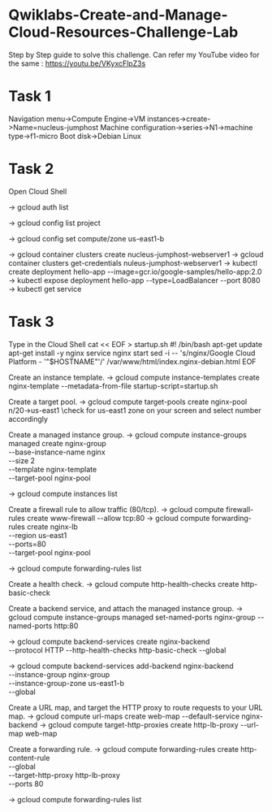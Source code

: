 # Qwiklabs-Create-and-Manage-Cloud-Resources-Challenge-Lab
Step by Step guide to solve this challenge.
Can refer my YouTube video for the same : https://youtu.be/VKyxcFlpZ3s

# Task 1
Navigation menu->Compute Engine->VM instances->create->Name=nucleus-jumphost 
Machine configuration->series->N1->machine type->f1-micro
Boot disk->Debian Linux

# Task 2
Open Cloud Shell

-> gcloud auth list

-> gcloud config list project

-> gcloud config set compute/zone us-east1-b

-> gcloud container clusters create nucleus-jumphost-webserver1
-> gcloud container clusters get-credentials nuleus-jumphost-webserver1
-> kubectl create deployment hello-app --image=gcr.io/google-samples/hello-app:2.0
-> kubectl expose deployment hello-app --type=LoadBalancer --port 8080
-> kubectl get service

# Task 3
Type in the Cloud Shell
cat << EOF > startup.sh
#! /bin/bash
apt-get update
apt-get install -y nginx
service nginx start
sed -i -- 's/nginx/Google Cloud Platform - '"\$HOSTNAME"'/' /var/www/html/index.nginx-debian.html
EOF

Create an instance template.
-> gcloud compute instance-templates create nginx-template --metadata-from-file startup-script=startup.sh

Create a target pool.
-> gcloud compute target-pools create nginx-pool
n/20->us-east1                    \\check for us-east1 zone on your screen and select number accordingly

Create a managed instance group.
-> gcloud compute instance-groups managed create nginx-group \
--base-instance-name nginx \
--size 2 \
--template nginx-template \
--target-pool nginx-pool

-> gcloud compute instances list

Create a firewall rule to allow traffic (80/tcp).
-> gcloud compute firewall-rules create www-firewall --allow tcp:80
-> gcloud compute forwarding-rules create nginx-lb \
--region us-east1 \
--ports=80 \
--target-pool nginx-pool

-> gcloud compute forwarding-rules list

Create a health check.
-> gcloud compute http-health-checks create http-basic-check

Create a backend service, and attach the managed instance group.
-> gcloud compute instance-groups managed set-named-ports nginx-group --named-ports http:80

-> gcloud compute backend-services create nginx-backend \
--protocol HTTP --http-health-checks http-basic-check --global

-> gcloud compute backend-services add-backend nginx-backend \
--instance-group nginx-group \
--instance-group-zone us-east1-b \
--global

Create a URL map, and target the HTTP proxy to route requests to your URL map.
-> gcloud compute url-maps create web-map --default-service nginx-backend
-> gcloud compute target-http-proxies create http-lb-proxy --url-map web-map

Create a forwarding rule.
-> gcloud compute forwarding-rules create http-content-rule \
--global \
--target-http-proxy http-lb-proxy \
--ports 80

-> gcloud compute forwarding-rules list
